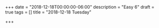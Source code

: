 +++
date = "2018-12-18T00:00:00-06:00"
description = "Easy 6"
draft = true
tags = []
title = "2018-12-18 Tuesday"

+++
